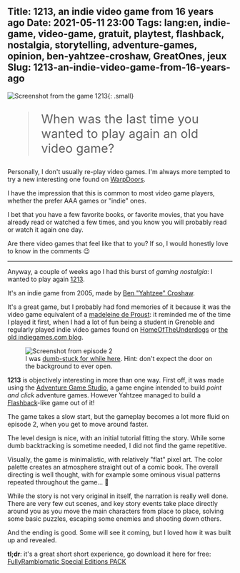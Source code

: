 Title: 1213, an indie video game from 16 years ago
Date: 2021-05-11 23:00
Tags: lang:en, indie-game, video-game, gratuit, playtest, flashback, nostalgia, storytelling, adventure-games, opinion, ben-yahtzee-croshaw, GreatOnes, jeux
Slug: 1213-an-indie-video-game-from-16-years-ago
---

![Screenshot from the game 1213](images/2021/05/1213.gif){: .small}

> When was the last time you wanted to play again an old video game?

Personally, I don't usually re-play video games.
I'm always more tempted to try a new interesting one found on [WarpDoors](https://www.warpdoor.com).

I have the impression that this is common to most video game players,
whether the prefer AAA games or "indie" ones.

I bet that you have a few favorite books, or favorite movies,
that you have already read or watched a few times,
and you know you will probably read or watch it again one day.

Are there video games that feel like that to you?
If so, I would honestly love to know in the comments 😉

---

Anyway, a couple of weeks ago I had this burst of _gaming nostalgia_:
I wanted to play again [1213](http://www.fullyramblomatic.com/1213/).

It's an indie game from 2005, made by [Ben "Yahtzee" Croshaw](https://yzcroshaw.itch.io).

It's a great game, but I probably had fond memories of it because
it was the video game equivalent of a
[madeleine de Proust](https://www.thelocal.fr/20190814/french-expression-of-the-day-madeleine-de-proust/):
it reminded me of the time I played it first,
when I had a lot of fun being a student in Grenoble
and regularly played indie video games found on [HomeOfTheUnderdogs](http://www.homeoftheunderdogs.net)
or [the old indiegames.com blog](https://web.archive.org/web/20160205021421/http://indiegames.com/index.html).

<figure>
  <img alt="Screenshot from episode 2" src="images/2021/05/1213-elevator.png">
  <figcaption>I was <a href="https://www.adventuregamestudio.co.uk/forums/index.php?topic=59096.msg636635703">dumb-stuck for while here</a>. Hint: don't expect the door on the background to ever open.</figcaption>
</figure>

**1213** is objectively interesting in more than one way.
First off, it was made using the [Adventure Game Studio](https://www.adventuregamestudio.co.uk),
a game engine intended to build _point and click_ adventure games.
However Yahtzee managed to build a [Flashback](https://en.wikipedia.org/wiki/Flashback_%281992_video_game%29)-like
game out of it!

The game takes a slow start, but the gameplay becomes a lot more fluid on episode 2,
when you get to move around faster.

The level design is nice, with an initial tutorial fitting the story.
While some dumb backtracking is sometime needed,
I did not find the game repetitive.

Visually, the game is minimalistic, with relatively "flat" pixel art.
The color palette creates an atmosphere straight out of a comic book.
The overall directing is well thought, with for example some ominous visual patterns repeated throughout the game... 👀

While the story is not very original in itself,
the narration is really well done.
There are very few cut scenes,
and key story events take place directly around you as you move the main characters from place to place,
solving some basic puzzles, escaping some enemies and shooting down others.

And the ending is good.
Some will see it coming, but I loved how it was built up and revealed.

**tl;dr**: it's a great short short experience, go download it here for free:
[FullyRamblomatic Special Editions PACK](http://www.g4g.it/2009/11/30/fullyramblomatic-special-editions-pack/)

<style>
img.small {
    transform: scale(2);
    image-rendering: optimizeSpeed;
    margin: 10rem auto;
}
blockquote { font-size: 1.7rem; }
</style>
